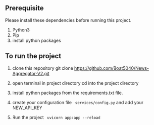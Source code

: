 ## Prerequisite

Please install these dependencies before running this project.
1. Python3
2. Pip 
3. install python packages


## To run the project

1. clone this repository
git clone https://github.com/Boat5040/News-Aggregator-V2.git

2. open terminal in project directory
cd into the project directory

3. install python packages from the requirements.txt file.

4. create your configuration file ``` services/config.py``` and add your NEW_API_KEY

5. Run the project
``` uvicorn app:app --reload```
